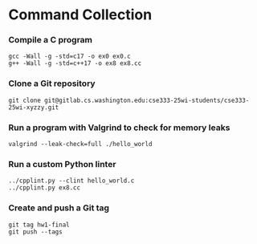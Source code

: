 # Command Collection

### Compile a C program
```
gcc -Wall -g -std=c17 -o ex0 ex0.c
g++ -Wall -g -std=c++17 -o ex8 ex8.cc
```

### Clone a Git repository
```
git clone git@gitlab.cs.washington.edu:cse333-25wi-students/cse333-25wi-xyzzy.git
```

### Run a program with Valgrind to check for memory leaks
```
valgrind --leak-check=full ./hello_world
```

### Run a custom Python linter
```
../cpplint.py --clint hello_world.c
../cpplint.py ex8.cc
```

### Create and push a Git tag
```
git tag hw1-final
git push --tags
```


